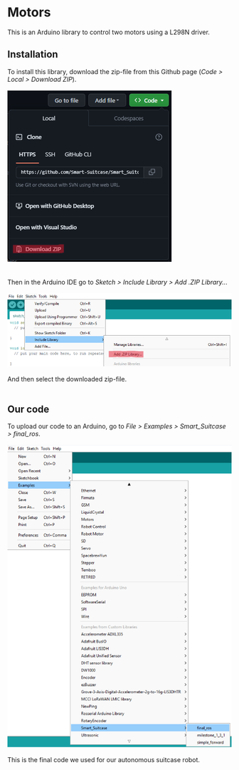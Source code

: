 # Motors

This is an Arduino library to control two motors using a L298N driver.

## Installation
To install this library, download the zip-file from this Github page (*Code > Local > Download ZIP*).<br/>
<br/>
![How to download the repo zip](zip_download.png)<br/>
<br/>
<br/>
Then in the Arduino IDE go to *Sketch > Include Library > Add .ZIP Library...*<br/>
<br/>
![How to install the repo zip](install_zip.png)<br/>
<br/>
And then select the downloaded zip-file.<br/>
<br/>
## Our code
To upload our code to an Arduino, go to *File > Examples > Smart_Suitcase > final_ros*.<br/>
<br/>
![How to get the code](arduino_code.png)<br/>
<br/>
This is the final code we used for our autonomous suitcase robot.